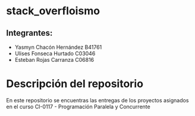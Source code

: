 # stack_overfloismo

## Integrantes:

- Yasmyn Chacón Hernández B41761
- Ulises Fonseca Hurtado C03046
- Esteban Rojas Carranza C06816

# Descripción del repositorio

En este repositorio se encuentras las entregas de los proyectos asignados en el curso CI-0117 - Programación Paralela y Concurrente